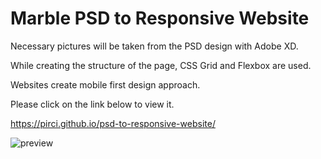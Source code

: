 # Marble PSD to Responsive Website

Necessary pictures will be taken from the PSD design with Adobe XD.

While creating the structure of the page, CSS Grid and Flexbox are used.

Websites create mobile first design approach.

Please click on the link below to view it.


https://pirci.github.io/psd-to-responsive-website/

![preview](https://user-images.githubusercontent.com/43238947/112647653-099d6980-8e49-11eb-94cb-3acb66256e5e.jpg)

 
